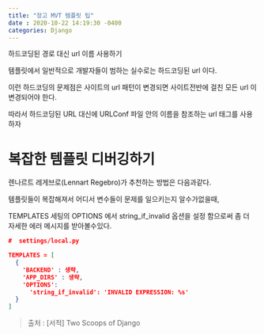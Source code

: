 ```yaml
---
title: "장고 MVT 템플릿 팁"
date : 2020-10-22 14:19:30 -0400
categories: Django
---
```


하드코딩된 경로 대신 url 이름 사용하기

템플릿에서 일반적으로 개발자들이 범하는 실수로는 하드코딩된 url 이다.

이런 하드코딩의 문제점은 사이트의 url 패턴이 변경되면 사이트전반에 걸친 모든 url 이 변경되어야 한다.

따라서 하드코딩된 URL 대신에 URLConf 파일 안의 이름을 참조하는 url 태그를 사용하자

# 복잡한 템플릿 디버깅하기

렌나르트 레게브로(Lennart Regebro)가 추천하는 방법은 다음과같다.

템플릿들이 복잡해져서 어디서 변수들이 문제를 일으키는지 알수가없을때,

TEMPLATES 세팅의 OPTIONS 에서 string_if_invalid 옵션을 설정 함으로써 좀 더 자세한 에러 메시지를 받아볼수있다.

```json
#  settings/local.py

TEMPLATES = [
  {
    'BACKEND' : 생략,
    'APP_DIRS' : 생략,
    'OPTIONS':
      'string_if_invalid': 'INVALID EXPRESSION: %s'
  }
]
```

> 출처 : [서적] Two Scoops of Django
